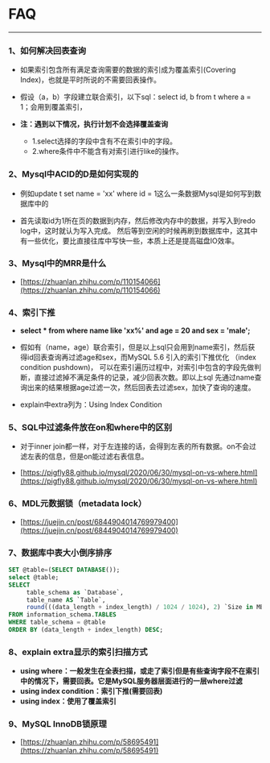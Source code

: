 # FAQ
---

### 1、如何解决回表查询

* 如果索引包含所有满足查询需要的数据的索引成为覆盖索引(Covering Index)，也就是平时所说的不需要回表操作。

* 假设（a，b）字段建立联合索引，以下sql：select id, b from t where a = 1；会用到覆盖索引，

* **注：遇到以下情况，执行计划不会选择覆盖查询**
  * 1.select选择的字段中含有不在索引中的字段。
  * 2.where条件中不能含有对索引进行like的操作。

### 2、Mysql中ACID的D是如何实现的
* 例如update t set name = 'xx' where id = 1这么一条数据Mysql是如何写到数据库中的

* 首先读取id为1所在页的数据到内存，然后修改内存中的数据，并写入到redo log中，这时就认为写入完成。
然后等到空闲的时候再刷到数据库中，这其中有一些优化，要比直接往库中写快一些，本质上还是提高磁盘IO效率。

### 3、Mysql中的MRR是什么
* [https://zhuanlan.zhihu.com/p/110154066](https://zhuanlan.zhihu.com/p/110154066)

### 4、索引下推

* **select * from where name like 'xx%' and age = 20 and sex = 'male';**

* 假如有（name，age）联合索引，但是以上sql只会用到name索引，然后获得id回表查询再过滤age和sex，而MySQL 5.6 引入的索引下推优化
（index condition pushdown)， 可以在索引遍历过程中，对索引中包含的字段先做判断，直接过滤掉不满足条件的记录，减少回表次数。即以上sql
先通过name查询出来的结果根据age过滤一次，然后回表去过滤sex，加快了查询的速度。

* explain中extra列为：Using Index Condition

### 5、SQL中过滤条件放在on和where中的区别
* 对于inner join都一样，对于左连接的话，会得到左表的所有数据。on不会过滤左表的信息，但是on能过滤右表信息。

* [https://pigfly88.github.io/mysql/2020/06/30/mysql-on-vs-where.html](https://pigfly88.github.io/mysql/2020/06/30/mysql-on-vs-where.html)

### 6、MDL元数据锁（metadata lock）
* [https://juejin.cn/post/6844904014769979400](https://juejin.cn/post/6844904014769979400)

### 7、数据库中表大小倒序排序
```sql
SET @table=(SELECT DATABASE());
select @table;
SELECT
     table_schema as `Database`,
     table_name AS `Table`,
     round(((data_length + index_length) / 1024 / 1024), 2) `Size in MB`
FROM information_schema.TABLES
WHERE table_schema = @table
ORDER BY (data_length + index_length) DESC;
```

### 8、explain extra显示的索引扫描方式
* **using where：一般发生在全表扫描，或走了索引但是有些查询字段不在索引中的情况下，需要回表。它是MySQL服务器层面进行的一层where过滤**
* **using index condition：索引下推(需要回表)**
* **using index：使用了覆盖索引**

### 9、MySQL InnoDB锁原理
* [https://zhuanlan.zhihu.com/p/58695491](https://zhuanlan.zhihu.com/p/58695491)